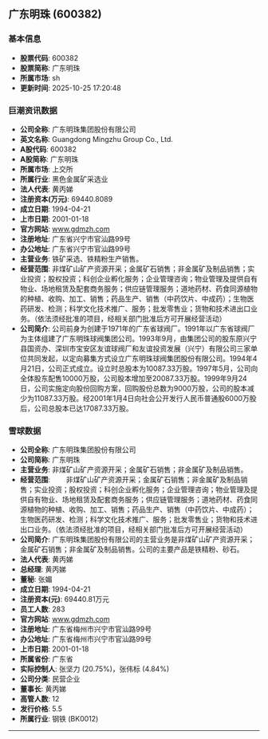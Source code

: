 ## 广东明珠 (600382)

### 基本信息

- **股票代码**: 600382
- **股票简称**: 广东明珠
- **所属市场**: sh
- **更新时间**: 2025-10-25 17:20:48

### 巨潮资讯数据

- **公司全称**: 广东明珠集团股份有限公司
- **英文名称**: Guangdong Mingzhu Group Co., Ltd.
- **A股代码**: 600382
- **A股简称**: 广东明珠
- **所属市场**: 上交所
- **所属行业**: 黑色金属矿采选业
- **法人代表**: 黄丙娣
- **注册资本(万元)**: 69440.8089
- **成立日期**: 1994-04-21
- **上市日期**: 2001-01-18
- **官方网站**: www.gdmzh.com
- **注册地址**: 广东省兴宁市官汕路99号
- **办公地址**: 广东省兴宁市官汕路99号
- **主营业务**: 铁矿采选、铁精粉生产销售。
- **经营范围**: 非煤矿山矿产资源开采；金属矿石销售；非金属矿及制品销售；实业投资；股权投资；科创企业孵化服务；企业管理咨询；物业管理及提供自有物业、场地租赁及配套商务服务；供应链管理服务；道地药材、药食同源植物的种植、收购、加工、销售；药品生产、销售（中药饮片、中成药）；生物医药研发、检测；科学文化技术推广、服务；批发零售业；货物和技术进出口业务。（依法须经批准的项目，经相关部门批准后方可开展经营活动）
- **公司简介**: 公司前身为创建于1971年的广东省球阀厂。1991年以广东省球阀厂为主体组建了广东明珠球阀集团公司。1993年9月，由集团公司的股东原兴宁县国资办、深圳市宝安区友谊球阀厂和友谊投资发展（兴宁）有限公司三家单位共同发起，以定向募集方式设立广东明珠球阀集团股份有限公司。1994年4月21日，公司正式成立。设立时总股本为10087.33万股。1997年5月，公司向全体股东配售10000万股，公司股本增加至20087.33万股。1999年9月24日，公司实施定向股份回购方案，回购股份总数为9000万股，公司的股本减少为11087.33万股。经2001年1月4日向社会公开发行人民币普通股6000万股后，公司总股本已达17087.33万股。

### 雪球数据

- **公司全称**: 广东明珠集团股份有限公司
- **公司简称**: 广东明珠
- **主营业务**: 非煤矿山矿产资源开采；金属矿石销售；非金属矿及制品销售。
- **经营范围**: 　　非煤矿山矿产资源开采；金属矿石销售；非金属矿及制品销售；实业投资；股权投资；科创企业孵化服务；企业管理咨询；物业管理及提供自有物业、场地租赁及配套商务服务；供应链管理服务；道地药材、药食同源植物的种植、收购、加工、销售；药品生产、销售（中药饮片、中成药）；生物医药研发、检测；科学文化技术推广、服务；批发零售业；货物和技术进出口业务。（依法须经批准的项目，经相关部门批准后方可开展经营活动）
- **公司简介**: 广东明珠集团股份有限公司的主营业务是非煤矿山矿产资源开采；金属矿石销售；非金属矿及制品销售。公司的主要产品是铁精粉、砂石。
- **法人代表**: 黄丙娣
- **总经理**: 黄丙娣
- **董秘**: 张媚
- **成立日期**: 1994-04-21
- **注册资本(元)**: 69440.81万元
- **员工人数**: 283
- **官方网站**: www.gdmzh.com
- **注册地址**: 广东省梅州市兴宁市官汕路99号
- **办公地址**: 广东省梅州市兴宁市官汕路99号
- **上市日期**: 2001-01-18
- **所属省份**: 广东省
- **实际控制人**: 张坚力 (20.75%)，张伟标 (4.84%)
- **公司分类**: 民营企业
- **董事长**: 黄丙娣
- **高管人数**: 12
- **发行价格**: 5.5
- **所属行业**: 钢铁 (BK0012)

---